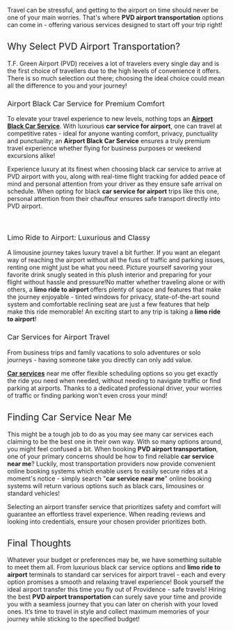 <p><span style="font-weight: 400;">Travel can be stressful, and getting to the airport on time should never be one of your main worries. That's where </span><strong>PVD airport transportation</strong><span style="font-weight: 400;"> options can come in - offering various services designed to start off your trip right!</span></p>
<h2><span style="font-weight: 400;">Why Select PVD Airport Transportation?</span></h2>
<p><span style="font-weight: 400;">T.F. Green Airport (PVD) receives a lot of travelers every single day and is the first choice of travellers due to the high levels of convenience it offers. There is so much selection out there; choosing the ideal choice could mean all the difference to you and your journey!</span></p>
<h3><span style="font-weight: 400;">Airport Black Car Service for Premium Comfort</span></h3>
<p><span style="font-weight: 400;">To elevate your travel experience to new levels, nothing tops an </span><a href="https://hayyatlimoservice.com/airport-transfer"><strong>Airport Black Car Service</strong></a><span style="font-weight: 400;">. With luxurious </span><strong>car service for airport</strong><span style="font-weight: 400;">, one can travel at competitive rates - ideal for anyone wanting comfort, privacy, punctuality and punctuality; an </span><strong>Airport Black Car Service</strong><span style="font-weight: 400;"> ensures a truly premium travel experience whether flying for business purposes or weekend excursions alike!</span></p>
<p><span style="font-weight: 400;">Experience luxury at its finest when choosing black car service to arrive at PVD airport with you, along with real-time flight tracking for added peace of mind and personal attention from your driver as they ensure safe arrival on schedule. When opting for black </span><strong>car service for airport</strong><span style="font-weight: 400;"> trips like this one, personal attention from their chauffeur ensures safe transport directly into PVD airport.</span></p>
<p>&nbsp;</p>
<h3><span style="font-weight: 400;">Limo Ride to Airport: Luxurious and Classy</span></h3>
<p><span style="font-weight: 400;">A limousine journey takes luxury travel a bit further. If you want an elegant way of reaching the airport without all the fuss of traffic and parking issues, renting one might just be what you need. Picture yourself savoring your favorite drink snugly seated in this plush interior and preparing for your flight without hassle and pressure!No matter whether traveling alone or with others, a </span><strong>limo ride to airport </strong><span style="font-weight: 400;">offers plenty of space and features that make the journey enjoyable - tinted windows for privacy, state-of-the-art sound system and comfortable reclining seat are just a few features that help make this ride memorable! An exciting start to any trip is taking a </span><strong>limo ride to airport</strong><span style="font-weight: 400;">!</span></p>
<h3><span style="font-weight: 400;">Car Services for Airport Travel</span></h3>
<p><span style="font-weight: 400;">From business trips and family vacations to solo adventures or solo journeys - having someone take you directly can only add value.</span></p>
<p><a href="https://hayyatlimoservice.com/"><strong>Car services</strong></a><span style="font-weight: 400;"> near me offer flexible scheduling options so you get exactly the ride you need when needed, without needing to navigate traffic or find parking at airports. Thanks to a dedicated professional driver, your worries of traffic or finding parking won't even cross your mind!</span></p>
<h2><span style="font-weight: 400;">Finding Car Service Near Me</span></h2>
<p><span style="font-weight: 400;">This might be a tough job to do as you may see many car services each claiming to be the best one in their own way. With so many options around, you might feel confused a bit. When booking </span><strong>PVD airport transportation</strong><span style="font-weight: 400;">, one of your primary concerns should be how to find reliable </span><strong>car service near me</strong><span style="font-weight: 400;">? Luckily, most transportation providers now provide convenient online booking systems which enable users to easily secure rides at a moment's notice - simply search "</span><strong>car service near me</strong><span style="font-weight: 400;">" online booking systems will return various options such as black cars, limousines or standard vehicles!</span></p>
<p><span style="font-weight: 400;">Selecting an airport transfer service that prioritizes safety and comfort will guarantee an effortless travel experience. When reading reviews and looking into credentials, ensure your chosen provider prioritizes both.</span></p>
<h2><span style="font-weight: 400;">Final Thoughts</span></h2>
<p><span style="font-weight: 400;">Whatever your budget or preferences may be, we have something suitable to meet them all. From luxurious black car service options and </span><strong>limo ride to airport</strong><span style="font-weight: 400;"> terminals to standard car services for airport travel - each and every option promises a smooth and relaxing travel experience! Book yourself the ideal airport transfer this time you fly out of Providence - safe travels! Hiring the best </span><strong>PVD airport transportation</strong><span style="font-weight: 400;"> can surely save your time and provide you with a seamless journey that you can later on cherish with your loved ones. It&rsquo;s time to travel in style and collect maximum memories of your journey while sticking to the specified budget!</span></p>
